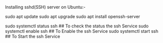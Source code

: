 Installing sshd(SSH) server on Ubuntu:-

sudo apt update
sudo apt upgrade
sudo apt install openssh-server

sudo systemctl status ssh     	## To check the status the ssh Service
sudo systemctl enable ssh		## To Enable the ssh Service
sudo systemctl start ssh		## To Start the ssh Service
